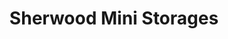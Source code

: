 ---
title: "Sherwood Mini Storages"
url: /baton-rouge/sherwood-mini-storages/
shop: storage rental
---